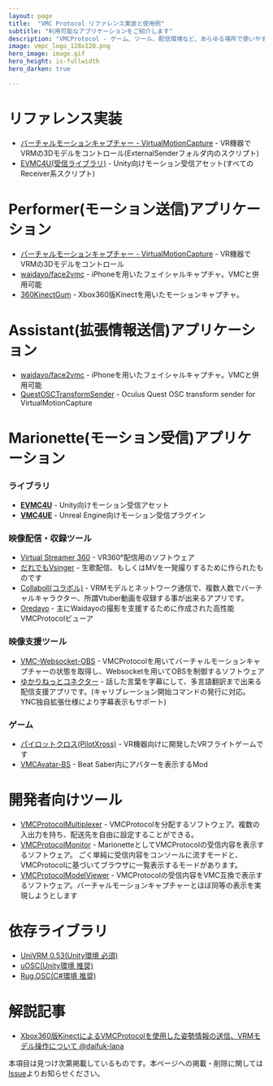 ```yaml
---
layout: page
title:  "VMC Protocol リファレンス実装と使用例"
subtitle: "利用可能なアプリケーションをご紹介します"
description: "VMCProtocol - ゲーム、ツール、配信環境など、あらゆる場所で使いやすいモーションキャプチャプロトコル仕様"
image: vmpc_logo_128x128.png
hero_image: image.gif
hero_height: is-fullwidth
hero_darken: true

---
```


# リファレンス実装
- [バーチャルモーションキャプチャー - VirtualMotionCapture](https://sh-akira.github.io/VirtualMotionCapture/) - VR機器でVRMの3Dモデルをコントロール(ExternalSenderフォルダ内のスクリプト)
- [EVMC4U(受信ライブラリ)](https://github.com/gpsnmeajp/EasyVirtualMotionCaptureForUnity) - Unity向けモーション受信アセット(すべてのReceiver系スクリプト)

# Performer(モーション送信)アプリケーション
- [バーチャルモーションキャプチャー - VirtualMotionCapture](https://sh-akira.github.io/VirtualMotionCapture/) - VR機器でVRMの3Dモデルをコントロール
- [waidayo/face2vmc](https://booth.pm/ja/items/1779185) - iPhoneを用いたフェイシャルキャプチャ。VMCと併用可能
- [360KinectGum](https://daifuklana.booth.pm/items/2109279) - Xbox360版Kinectを用いたモーションキャプチャ。

# Assistant(拡張情報送信)アプリケーション
- [waidayo/face2vmc](https://booth.pm/ja/items/1779185) - iPhoneを用いたフェイシャルキャプチャ。VMCと併用可能
- [QuestOSCTransformSender](https://github.com/sh-akira/QuestOSCTransformSender) - Oculus Quest OSC transform sender for VirtualMotionCapture

# Marionette(モーション受信)アプリケーション
### ライブラリ
- **[EVMC4U](https://github.com/gpsnmeajp/EasyVirtualMotionCaptureForUnity)** - Unity向けモーション受信アセット
- **[VMC4UE](https://github.com/HAL9HARUKU/VMC4UE)** - Unreal Engine向けモーション受信プラグイン

### 映像配信・収録ツール
- [Virtual Streamer 360](https://booth.pm/ja/items/1702492) - VR360°配信用のソフトウェア
- [だれでもVsinger](https://honokakaori.booth.pm/items/1768267) - 生歌配信、もしくはMVを一発撮りするために作られたものです
- [Collaboll(コラボル)](https://brother-pv.booth.pm/items/2016717) - VRMモデルとネットワーク通信で、複数人数でバーチャルキャラクター、所謂Vtuber動画を収録する事が出来るアプリです。
- [Oredayo](https://github.com/gpsnmeajp/Oredayo) - 主にWaidayoの撮影を支援するために作成された高性能VMCProtocolビューア

### 映像支援ツール
- [VMC-Websocket-OBS](https://github.com/gpsnmeajp/VMC-Websocket-OBS) - VMCProtocolを用いてバーチャルモーションキャプチャーの状態を取得し、Websocketを用いてOBSを制御するソフトウェア
- [ゆかりねっとコネクター](https://www.machanbazaar.com/%e3%82%86%e3%81%8b%e3%82%8a%e3%81%ad%e3%81%a3%e3%81%a8%e3%82%b3%e3%83%8d%e3%82%af%e3%82%bf%e3%83%bc/) - 話した言葉を字幕にして、多言語翻訳まで出来る配信支援アプリです。(キャリブレーション開始コマンドの発行に対応。YNC独自拡張仕様により字幕表示もサポート)

### ゲーム
- [パイロットクロス(PilotXross)](https://n-mattun.booth.pm/items/1997616) - VR機器向けに開発したVRフライトゲームです
- [VMCAvatar-BS](https://github.com/nagatsuki/VMCAvatar-BS) - Beat Saber内にアバターを表示するMod

# 開発者向けツール
- [VMCProtocolMultiplexer](https://github.com/gpsnmeajp/VMCProtocolMultiplexer) - VMCProtocolを分配するソフトウェア。複数の入出力を持ち、配送先を自由に設定することができる。
- [VMCProtocolMonitor](https://github.com/gpsnmeajp/VMCProtocolMonitor) - MarionetteとしてVMCProtocolの受信内容を表示するソフトウェア。 ごく単純に受信内容をコンソールに流すモードと、VMCProtocolに基づいてブラウザに一覧表示するモードがあります。
- [VMCProtocolModelViewer](https://github.com/gpsnmeajp/VMCProtocolModelViewer) - VMCProtocolの受信内容をVMC互換で表示するソフトウェア。バーチャルモーションキャプチャーとほぼ同等の表示を実現しようとします

# 依存ライブラリ
- [UniVRM 0.53(Unity環境 必須)](https://github.com/vrm-c/UniVRM)
- [uOSC(Unity環境 推奨)](https://github.com/hecomi/uOSC)
- [Rug.OSC(C#環境 推奨)](https://bitbucket.org/rugcode/rug.osc/src/master/)

# 解説記事
- [Xbox360版KinectによるVMCProtocolを使用した姿勢情報の送信、VRMモデル操作について @daifuk-lana](https://qiita.com/daifuk-lana/items/c098fe9977c5e1202acb)

本項目は見つけ次第掲載しているものです。本ページへの掲載・削除に関しては[Issue](https://github.com/sh-akira/VirtualMotionCaptureProtocol/issues)よりお知らせください。  
